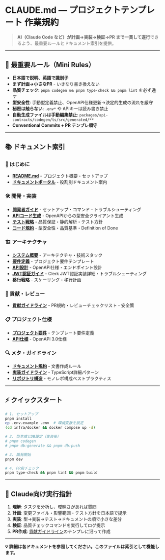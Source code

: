 # CLAUDE.md — プロジェクトテンプレート 作業規約

> **AI（Claude Code など）が計画→実装→検証→PR まで一貫して遂行**できるよう、最重要ルールとドキュメント索引を提供。

---

## 🎯 最重要ルール（Mini Rules）

- **日本語で説明、英語で識別子**
- **まず計画→小さなPR** - いきなり書き換えない
- **品質チェック**: `pnpm codegen && pnpm type-check && pnpm lint` を必ず通す
- **型安全性**: 手動型定義禁止、OpenAPI仕様更新→決定的生成の流れを厳守
- **秘密は触らない**: `.env*` や APIキーは読み書き禁止
- **自動生成ファイルは手動編集禁止**: `packages/api-contracts/codegen/ts/src/generated/**`
- **Conventional Commits + PR テンプレ順守**

---

## 📚 ドキュメント索引

### 🚀 はじめに

- **[README.md](./README.md)** - プロジェクト概要・セットアップ
- **[ドキュメントポータル](./docs/index.md)** - 役割別ドキュメント案内

### 🛠️ 開発・実装

- **[開発者ガイド](./docs/handbook/developer-guide.md)** - セットアップ・コマンド・トラブルシューティング
- **[APIコード生成](./docs/handbook/api-codegen-guide.md)** - OpenAPIからの型安全クライアント生成
- **[テスト戦略](./docs/handbook/testing-strategy.md)** - 品質保証・静的解析・テスト方針
- **[コード規約](./docs/styleguide/code-standards.md)** - 型安全性・品質基準・Definition of Done

### 🏗️ アーキテクチャ

- **[システム概要](./docs/architecture/system-overview.md)** - アーキテクチャ・技術スタック
- **[要件定義](./docs/architecture/requirements.md)** - プロジェクト要件テンプレート
- **[API設計](./docs/architecture/api-design.md)** - OpenAPI仕様・エンドポイント設計
- **[JWT認証ガイド](./docs/architecture/jwt-authentication-guide.md)** - Clerk JWT認証実装詳細・トラブルシューティング
- **[移行戦略](./docs/architecture/migration-strategy.md)** - スケーリング・移行計画

### 🔧 貢献・レビュー

- **[貢献ガイドライン](./docs/contrib/contribution-guide.md)** - PR規約・レビューチェックリスト・安全策

### 📋 プロジェクト仕様

- **[プロジェクト要件](./.kiro/specs/project-template/requirements.md)** - テンプレート要件定義
- **[API仕様](./packages/api-contracts/openapi.yaml)** - OpenAPI 3.0仕様

### 🔍 メタ・ガイドライン

- **[ドキュメント規約](./docs/meta/documentation-guidelines.md)** - 文書作成ルール
- **[実装ガイドライン](./docs/meta/implementation-guidelines.md)** - TypeScript詳細パターン
- **[リポジトリ構造](./docs/meta/repository-structure.md)** - モノレポ構成ベストプラクティス

---

## ⚡ クイックスタート

```bash
# 1. セットアップ
pnpm install
cp .env.example .env  # 環境変数を設定
(cd infra/docker && docker compose up -d)

# 2. 型生成とDB設定（実装後）
# pnpm codegen
# pnpm db:generate && pnpm db:push

# 3. 開発開始
pnpm dev

# 4. PR前チェック
pnpm type-check && pnpm lint && pnpm build
```

---

## 🤖 Claude向け実行指針

1. **理解**: タスクを分析し、曖昧さがあれば質問
2. **計画**: 変更ファイル・影響範囲・テスト方針を日本語で提示
3. **実装**: 型→実装→テスト→ドキュメントの順で小さな差分
4. **検証**: 品質チェックコマンドを実行してログ提示
5. **PR作成**: [貢献ガイドライン](./docs/contrib/contribution-guide.md)のテンプレに沿って作成

---

**💡 詳細は各ドキュメントを参照してください。このファイルは索引として機能します。**
